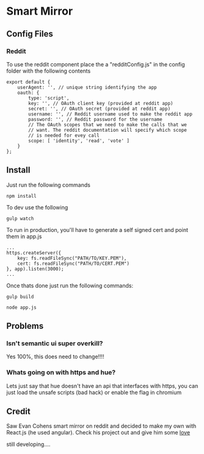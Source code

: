 # Smart Mirror

## Config Files

### Reddit
To use the reddit component place the a "redditConfig.js" in the config folder with the following contents

```
export default {
    userAgent: '', // unique string identifying the app
    oauth: {
        type: 'script',
        key: '', // OAuth client key (provided at reddit app)
        secret: '', // OAuth secret (provided at reddit app)
        username: '', // Reddit username used to make the reddit app
        password: '', // Reddit password for the username
        // The OAuth scopes that we need to make the calls that we
        // want. The reddit documentation will specify which scope
        // is needed for evey call
        scope: [ 'identity', 'read', 'vote' ]
    }
};
```

## Install

Just run the following commands

```
npm install
```

To dev use the following

```
gulp watch
```

To run in production, you'll have to generate a self signed cert and point them in app.js

```
...
https.createServer({
    key: fs.readFileSync("PATH/TO/KEY.PEM"),
    cert: fs.readFileSync("PATH/TO/CERT.PEM")
}, app).listen(3000);
...
```

Once thats done just run the following commands:

```
gulp build

node app.js
```

## Problems

### Isn't semantic ui super overkill?

Yes 100%, this does need to change!!!!

### Whats going on with https and hue?

Lets just say that hue doesn't have an api that interfaces with https, you can just load the unsafe scripts (bad hack) or enable the flag in chromium

## Credit

Saw Evan Cohens smart mirror on reddit and decided to make my own with React.js (he used angular). Check his project out and give him some [love](https://github.com/evancohen/smart-mirror)

still developing....
